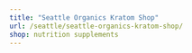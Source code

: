 ```yaml
---
title: "Seattle Organics Kratom Shop"
url: /seattle/seattle-organics-kratom-shop/
shop: nutrition supplements
---
```

